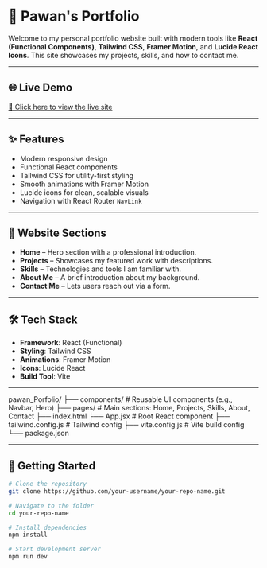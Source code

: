 # 🚀 Pawan's Portfolio

Welcome to my personal portfolio website built with modern tools like **React (Functional Components)**, **Tailwind CSS**, **Framer Motion**, and **Lucide React Icons**. This site showcases my projects, skills, and how to contact me.

---

## 🌐 Live Demo


[🔗 Click here to view the live site](https://www.builtbypawan.info) <!-- Replace with your actual link -->

---

## ✨ Features

- Modern responsive design
- Functional React components
- Tailwind CSS for utility-first styling
- Smooth animations with Framer Motion
- Lucide icons for clean, scalable visuals
- Navigation with React Router `NavLink`

---

## 📁 Website Sections

- **Home** – Hero section with a professional introduction.
- **Projects** – Showcases my featured work with descriptions.
- **Skills** – Technologies and tools I am familiar with.
- **About Me** – A brief introduction about my background.
- **Contact Me** – Lets users reach out via a form.

---

## 🛠️ Tech Stack

- **Framework**: React (Functional)
- **Styling**: Tailwind CSS
- **Animations**: Framer Motion
- **Icons**: Lucide React
- **Build Tool**: Vite

---

pawan_Porfolio/
├── components/          # Reusable UI components (e.g., Navbar, Hero)
├── pages/               # Main sections: Home, Projects, Skills, About, Contact
├── index.html
├── App.jsx              # Root React component
├── tailwind.config.js   # Tailwind config
├── vite.config.js       # Vite build config
└── package.json

---

## 🧪 Getting Started

```bash
# Clone the repository
git clone https://github.com/your-username/your-repo-name.git

# Navigate to the folder
cd your-repo-name

# Install dependencies
npm install

# Start development server
npm run dev
